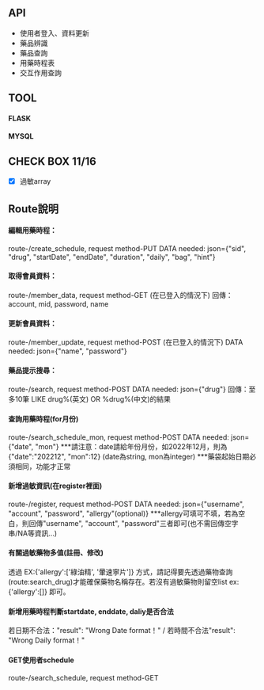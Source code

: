

## API
* 使用者登入、資料更新
* 藥品辨識
* 藥品查詢
* 用藥時程表
* 交互作用查詢

## TOOL
#### FLASK
#### MYSQL

## CHECK BOX 11/16
- [x] 過敏array

## Route說明
#### 編輯用藥時程：
route-/create_schedule, request method-PUT
DATA needed: json={"sid", "drug", "startDate", "endDate", "duration", "daily", "bag", "hint"}

#### 取得會員資料：
route-/member_data, request method-GET (在已登入的情況下)
回傳：account, mid, password, name

#### 更新會員資料：
route-/member_update, request method-POST (在已登入的情況下)
DATA needed: json={"name", "password"}

#### 藥品提示搜尋：
route-/search, request method-POST
DATA needed: json={"drug"}
回傳：至多10筆 LIKE drug%(英文) OR %drug%(中文)的結果

#### 查詢用藥時程(for月份)
route-/search_schedule_mon, request method-POST
DATA needed: json={"date", "mon"}
***請注意：date請給年份月份，如2022年12月，則為{"date":"202212", "mon":12} (date為string, mon為integer)
***藥袋起始日期必須相同，功能才正常

#### 新增過敏資訊(在register裡面)
route-/register, request method-POST
DATA needed: json={"username", "account", "password", "allergy"(optional)}
***allergy可填可不填，若為空白，則回傳"username", "account", "password"三者即可(也不需回傳空字串/NA等資訊...)

#### 有關過敏藥物多值(註冊、修改)
透過 EX:{'allergy':['綠油精', '暈速寧片']} 方式，請記得要先透過藥物查詢(route:search_drug)才能確保藥物名稱存在。若沒有過敏藥物則留空list ex:{'allergy':[]} 即可。

#### 新增用藥時程判斷startdate, enddate, daliy是否合法
若日期不合法："result": "Wrong Date format！" / 若時間不合法"result": "Wrong Daily format！"

#### GET使用者schedule
route-/search_schedule, request method-GET